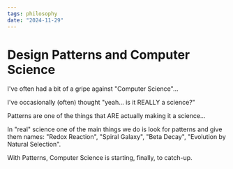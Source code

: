 ```yaml
---
tags: philosophy
date: "2024-11-29"
---
```

# Design Patterns and Computer Science

I've often had a bit of a gripe against "Computer Science"...

I've occasionally (often) thought "yeah... is it REALLY a science?"

Patterns are one of the things that ARE actually making it a science...

In "real" science one of the main things we do is look for patterns
and give them names: "Redox Reaction", "Spiral Galaxy", "Beta Decay",
"Evolution by Natural Selection".

With Patterns, Computer Science is starting, finally, to catch-up.

